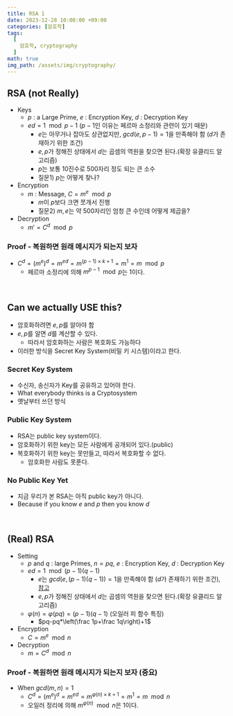 ```yaml
---
title: RSA 1
date: 2023-12-28 10:00:00 +09:00
categories: [암호학]
tags:
  [
    암호학, cryptography
  ]
math: true
img_path: /assets/img/cryptography/
---
```


## RSA (not Really)
- Keys
    - $p$ : a Large Prime,  $e$ : Encryption Key,  $d$ : Decryption Key
    - $ed=1 \mod {p-1}$ ($p-1$인 이유는 페르마 소정리와 관련이 있기 때문)
        - $e$는 아무거나 잡아도 상관없지만, $gcd(e, p-1)=1$을 만족해야 함 ($d$가 존재하기 위한 조건)
        - $e, p$가 정해진 상태에서 $d$는 곱셈의 역원을 찾으면 된다.(확장 유클리드 알고리즘)
        - $p$는 보통 10진수로 500자리 정도 되는 큰 소수
        - 질문1) $p$는 어떻게 찾나?
- Encryption
    - $m$ : Message, $C=m^e\mod p$
        - $m$이 $p$보다 크면 쪼개서 진행
        - 질문2) $m, e$는 약 500자리인 엄청 큰 수인데 어떻게 제곱을?
- Decryption
    - $m'=C^d \mod p$

### Proof - 복원하면 원래 메시지가 되는지 보자
- $C^d=(m^e)^d=m^{ed}=m^{(p-1)\times k +1}=m^1=m \mod p$
    - 페르마 소정리에 의해 $m^{p-1} \mod p$는 1이다.

<br>

## Can we actually USE this?

- 암호화하려면 $e, p$를 알아야 함
- $e, p$를 알면 $d$를 계산할 수 있다.
    - 따라서 암호화하는 사람은 복호화도 가능하다
- 이러한 방식을 Secret Key System(비밀 키 시스템)이라고 한다.

### Secret Key System

- 수신자, 송신자가 Key를 공유하고 있어야 한다.
- What everybody thinks is a Cryptosystem
- 옛날부터 쓰던 방식

### Public Key System

- RSA는 public key system이다.
- 암호화하기 위한 key는 모든 사람에게 공개되어 있다.(public)
- 복호화하기 위한 key는 못만들고, 따라서 복호화할 수 없다.
    - 암호화한 사람도 못푼다.

### No Public Key Yet

- 지금 우리가 본 RSA는 아직 public key가 아니다.
- Because if you know $e$ and $p$ then you know $d$

<br>

## (Real) RSA

- Setting
    - $p$ and $q$ : large Primes,   $n=pq$,   $e$ : Encryption Key,   $d$ : Decryption Key
    - $ed=1 \mod {(p-1)(q-1)}$
        - $e$는 $gcd(e, (p-1)(q-1))=1$을 만족해야 함 ($d$가 존재하기 위한 조건), [참고](https://redcarrot1.github.io/posts/Modular/#theorem)
        - $e, p$가 정해진 상태에서 $d$는 곱셈의 역원을 찾으면 된다.(확장 유클리드 알고리즘)
    - $\varphi(n)=\varphi(pq)=(p-1)(q-1)$ (오일러 피 함수 특징)
        - $pq-pq*\left(\frac 1p+\frac 1q\right)+1$
- Encryption
    - $C=m^e \mod n$
- Decryption
    - $m=C^d \mod n$

### Proof - 복원하면 원래 메시지가 되는지 보자 (중요)

- When $gcd(m, n)=1$
    - $C^d=(m^e)^d=m^{ed}=m^{\varphi(n)\times k + 1}=m^1=m \mod n$
    - 오일러 정리에 의해 $m^{\varphi(n)} \mod n$은 1이다.

